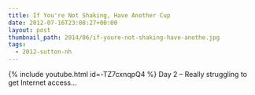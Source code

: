 ```yaml
---
title: If You're Not Shaking, Have Another Cup
date: 2012-07-16T23:08:27+00:00
layout: post
thumbnail_path: 2014/06/if-youre-not-shaking-have-anothe.jpg
tags:
  - 2012-sutton-nh
---
```

{% include youtube.html id=-TZ7cxnqpQ4 %}
Day 2 &#8211; Really struggling to get Internet access&#8230;
